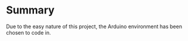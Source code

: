 # Summary

Due to the easy nature of this project, the Arduino environment has been chosen to code in. 
